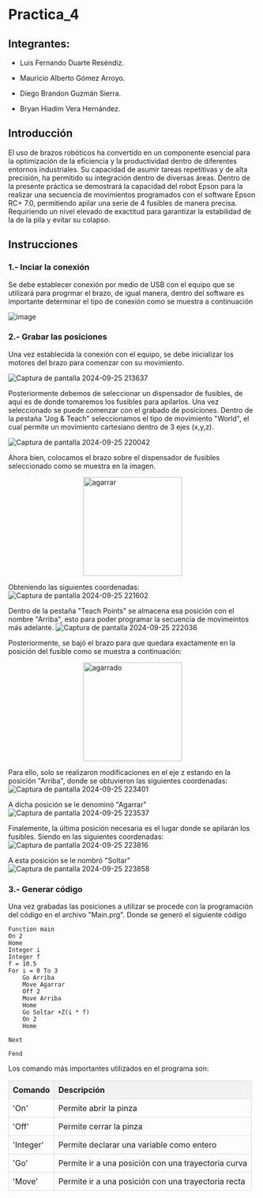 # Practica_4

## Integrantes:
- Luis Fernando Duarte Reséndiz.
  
-  Mauricio Alberto Gómez Arroyo.

- Diego Brandon Guzmán Sierra.

- Bryan Hiadim Vera Hernández.

## Introducción 

El uso de brazos robóticos ha convertido en un componente esencial para la optimización de la eficiencia y la productividad dentro de diferentes entornos industriales. Su capacidad de asumir tareas repetitivas y de alta precisión, ha permitido su integración dentro de diversas áreas. Dentro de la presente práctica se demostrará la capacidad del robot Epson para la realizar una secuencia de movimientos programados con el software Epson RC+ 7.0, permitiendo apilar una serie de 4 fusibles de manera precisa. Requiriendo un nivel elevado de exactitud para garantizar la estabilidad de la de la pila y evitar su colapso.

## Instrucciones

### 1.- Inciar la conexión

Se debe establecer conexión por medio de USB con el equipo que se utilizará para progrmar el brazo, de igual manera, dentro del software es importante determinar el tipo de conexión como se muestra a continuación

![image](https://github.com/user-attachments/assets/03a31c7e-03fe-4469-a717-ff48916fb041)

### 2.- Grabar las posiciones 

Una vez establecida la conexión con el equipo, se debe inicializar los motores del brazo para comenzar con su movimiento.

![Captura de pantalla 2024-09-25 213637](https://github.com/user-attachments/assets/a223a487-b385-4466-9a5f-3bc34b535f0e)

Posteriormente debemos de seleccionar un dispensador de fusibles, de aquí es de donde tomaremos los fusibles para apilarlos. Una vez seleccionado se puede comenzar con el grabado de posiciones. Dentro de la pestaña "Jog & Teach" seleccionamos el tipo de movimiento "World", el cual permite un movimiento cartesiano dentro de 3 ejes (x,y,z).

![Captura de pantalla 2024-09-25 220042](https://github.com/user-attachments/assets/5d5ef3c8-8a82-4715-b81f-cc08363b3b78)

Ahora bien, colocamos el brazo sobre el dispensador de fusibles seleccionado como se muestra en la imagen.

<img src="https://github.com/user-attachments/assets/65d19469-e183-4299-a14f-e24e5ea6bbbb" alt="agarrar" height="200" style="display: block; margin: auto;">

Obteniendo las siguientes coordenadas:
![Captura de pantalla 2024-09-25 221602](https://github.com/user-attachments/assets/26d7fdbf-bec4-469d-972c-daca8415874c)

Dentro de la pestaña "Teach Points" se almacena esa posición con el nombre "Arriba", esto para poder programar la secuencia de movimeintos más adelante.
![Captura de pantalla 2024-09-25 222036](https://github.com/user-attachments/assets/57783c5c-e592-47f9-a529-233e6a242c0b)

Posteriormente, se bajó el brazo para que quedara exactamente en la posición del fusible como se muestra a continuación:

<img src="https://github.com/user-attachments/assets/82d72990-4a4a-43cf-af28-cc2760f01e46" alt="agarrado" height="200" style="display: block; margin: auto;">

Para ello, solo se realizaron modificaciones en el eje z estando en la posición "Arriba", donde se obtuvieron las siguientes coordenadas:
![Captura de pantalla 2024-09-25 223401](https://github.com/user-attachments/assets/d9216ddd-53fa-4a5b-83b6-994eae3a0ee1)

A dicha posición se le denominó "Agarrar"
![Captura de pantalla 2024-09-25 223537](https://github.com/user-attachments/assets/ad0d1077-9d46-4027-b19f-bb1eb02d640b)

Finalemente, la última posición necesaria es el lugar donde se apilarán los fusibles. Siendo en las siguientes coordenadas:
![Captura de pantalla 2024-09-25 223816](https://github.com/user-attachments/assets/d97dcabb-4f2a-4b7d-9579-8fdbe9847331)

A esta posición se le nombró "Soltar"
![Captura de pantalla 2024-09-25 223858](https://github.com/user-attachments/assets/06c50482-27f6-400a-8cd8-dce1688098d0)

### 3.- Generar código

Una vez grabadas las posiciones a utilizar se procede con la programación del código en el archivo "Main.prg". Donde se generó el siguiente código

```spel
Function main
On 2
Home
Integer i
Integer f
f = 10.5
For i = 0 To 3
	Go Arriba
	Move Agarrar
	Off 2
	Move Arriba
	Home
	Go Soltar +Z(i * f)
	On 2
	Home
	
Next

Fend
```
Los comando más importantes utilizados en el programa son: 
<table style="width: 100%; border-collapse: collapse;">
  <thead>
    <tr>
      <th style="border: 1px solid #ddd; padding: 8px; text-align: left; background-color: #f2f2f2;">Comando</th>
      <th style="border: 1px solid #ddd; padding: 8px; text-align: left; background-color: #f2f2f2;">Descripción</th>
    </tr>
  </thead>
  <tbody>
    <tr>
      <td style="border: 1px solid #ddd; padding: 8px;">'On'</td>
      <td style="border: 1px solid #ddd; padding: 8px;">Permite abrir la pinza</td>
    </tr>
    <tr>
      <td style="border: 1px solid #ddd; padding: 8px;">'Off'</td>
      <td style="border: 1px solid #ddd; padding: 8px;">Permite cerrar la pinza</td>
    </tr>
    <tr>
      <td style="border: 1px solid #ddd; padding: 8px;">'Integer'</td>
      <td style="border: 1px solid #ddd; padding: 8px;">Permite declarar una variable como entero</td>
    </tr>
    <td style="border: 1px solid #ddd; padding: 8px;">'Go'</td>
      <td style="border: 1px solid #ddd; padding: 8px;">Permite ir a una posición con una trayectoria curva</td>
    </tr>
  </tr>
    <td style="border: 1px solid #ddd; padding: 8px;">'Move'</td>
      <td style="border: 1px solid #ddd; padding: 8px;">Permite ir a una posición con una trayectoria recta</td>
    </tr>
  </tbody>
</table>

